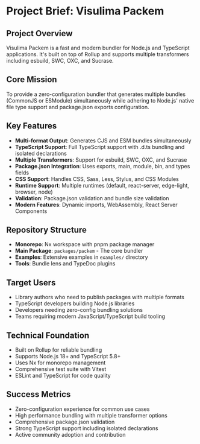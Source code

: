 # Project Brief: Visulima Packem

## Project Overview
Visulima Packem is a fast and modern bundler for Node.js and TypeScript applications. It's built on top of Rollup and supports multiple transformers including esbuild, SWC, OXC, and Sucrase.

## Core Mission
To provide a zero-configuration bundler that generates multiple bundles (CommonJS or ESModule) simultaneously while adhering to Node.js' native file type support and package.json exports configuration.

## Key Features
- **Multi-format Output**: Generates CJS and ESM bundles simultaneously
- **TypeScript Support**: Full TypeScript support with .d.ts bundling and isolated declarations
- **Multiple Transformers**: Support for esbuild, SWC, OXC, and Sucrase
- **Package.json Integration**: Uses exports, main, module, bin, and types fields
- **CSS Support**: Handles CSS, Sass, Less, Stylus, and CSS Modules
- **Runtime Support**: Multiple runtimes (default, react-server, edge-light, browser, node)
- **Validation**: Package.json validation and bundle size validation
- **Modern Features**: Dynamic imports, WebAssembly, React Server Components

## Repository Structure
- **Monorepo**: Nx workspace with pnpm package manager
- **Main Package**: `packages/packem` - The core bundler
- **Examples**: Extensive examples in `examples/` directory
- **Tools**: Bundle lens and TypeDoc plugins

## Target Users
- Library authors who need to publish packages with multiple formats
- TypeScript developers building Node.js libraries
- Developers needing zero-config bundling solutions
- Teams requiring modern JavaScript/TypeScript build tooling

## Technical Foundation
- Built on Rollup for reliable bundling
- Supports Node.js 18+ and TypeScript 5.8+
- Uses Nx for monorepo management
- Comprehensive test suite with Vitest
- ESLint and TypeScript for code quality

## Success Metrics
- Zero-configuration experience for common use cases
- High performance bundling with multiple transformer options
- Comprehensive package.json validation
- Strong TypeScript support including isolated declarations
- Active community adoption and contribution
